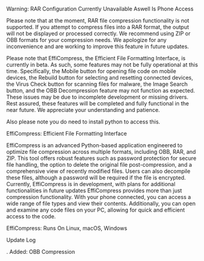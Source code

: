 Warning: RAR Configuration Currently Unavailable Aswell Is Phone Access

Please note that at the moment, RAR file compression functionality is not supported. If you attempt to compress files into a RAR format, the output will not be displayed or processed correctly. We recommend using ZIP or OBB formats for your compression needs. We apologize for any inconvenience and are working to improve this feature in future updates.

Please note that EffiCompress, the Efficient File Formatting Interface, is currently in beta. As such, some features may not be fully operational at this time. Specifically, the Mobile button for opening file code on mobile devices, the Rebuild button for selecting and resetting connected devices, the Virus Check button for scanning files for malware, the Image Search button, and the OBB Decompression feature may not function as expected. These issues may be due to incomplete development or missing drivers. Rest assured, these features will be completed and fully functional in the near future. We appreciate your understanding and patience.

Also please note you do need to install python to access this.

EffiCompress: Efficient File Formatting Interface

EffiCompress is an advanced Python-based application engineered to optimize file compression across multiple formats, including OBB, RAR, and ZIP. This tool offers robust features such as password protection for secure file handling, the option to delete the original file post-compression, and a comprehensive view of recently modified files. Users can also decompile these files, although a password will be required if the file is encrypted. Currently, EffiCompress is in development, with plans for additional functionalities in future updates EffiCompress provides more than just compression functionality. With your phone connected, you can access a wide range of file types and view their contents. Additionally, you can open and examine any code files on your PC, allowing for quick and efficient access to the code.

EffiCompress: Runs On Linux, macOS, Windows

Update Log

. Added: OBB Compression
